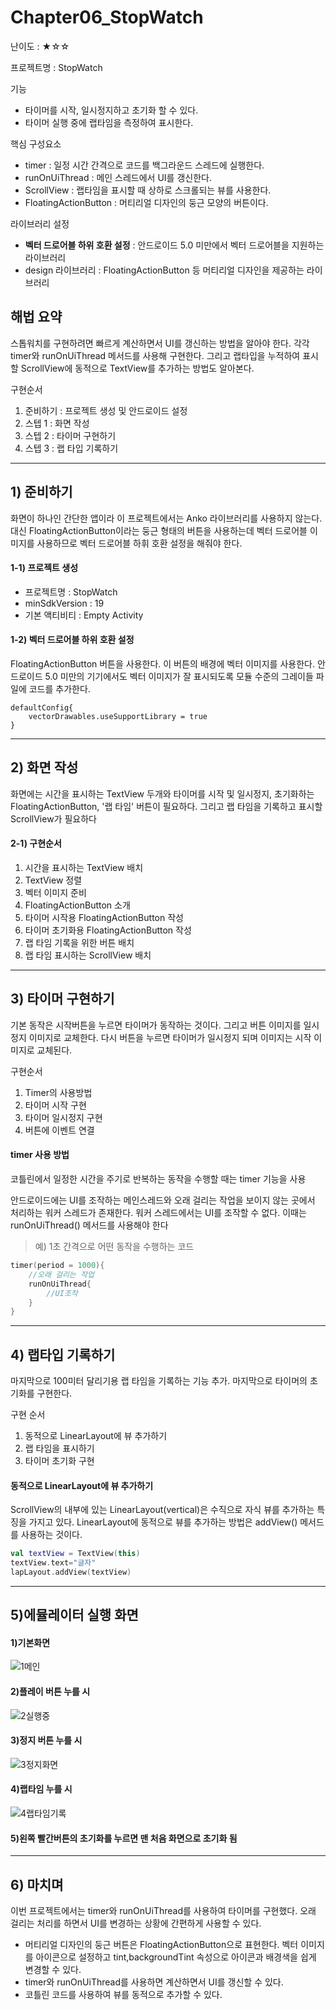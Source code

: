 # Chapter06_StopWatch

난이도 : ★☆☆

프로젝트명 : StopWatch

기능

- 타이머를 시작, 일시정지하고 초기화 할 수 있다.
- 타이머 실행 중에 랩타임을 측정하여 표시한다.

핵심 구성요소

- timer : 일정 시간 간격으로 코드를 백그라운드 스레드에 실행한다.
- runOnUiThread : 메인 스레드에서 UI를 갱신한다.
- ScrollView : 랩타임을 표시할 때 상하로 스크롤되는 뷰를 사용한다.
- FloatingActionButton : 머티리얼 디자인의 둥근 모양의 버튼이다.

라이브러리 설정

- **벡터 드로어블 하위 호환 설정** : 안드로이드 5.0 미만에서 벡터 드로어블을 지원하는 라이브러리
- design 라이브러리 : FloatingActionButton 등 머티리얼 디자인을 제공하는 라이브러리





## 해법 요약

스톱워치를 구현하려면 빠르게 계산하면서 UI를 갱신하는  방법을 알아야 한다. 각각 timer와 runOnUiThread 메서드를 사용해 구현한다. 그리고 랩타입을 누적하여 표시할 ScrollView에 동적으로 TextView를 추가하는 방법도 알아본다.

구현순서

1. 준비하기 : 프로젝트 생성 및 안드로이드 설정
2. 스텝 1 : 화면 작성
3. 스텝 2 : 타이머 구현하기
4. 스텝 3 : 랩 타입 기록하기



------





## 1) 준비하기

화면이 하나인 간단한 앱이라 이 프로젝트에서는 Anko 라이브러리를 사용하지 않는다. 대신 FloatingActionButton이라는 둥근 형태의 버튼을 사용하는데 벡터 드로어블 이미지를 사용하므로 벡터 드로어블 하휘 호환 설정을 해줘야 한다.



#### 1-1) 프로젝트 생성

- 프로젝트명 : StopWatch
- minSdkVersion : 19
- 기본 액티비티 : Empty Activity



#### 1-2) 벡터 드로어블 하위 호환 설정

FloatingActionButton 버튼을 사용한다. 이 버튼의 배경에 벡터 이미지를 사용한다. 안드로이드 5.0 미만의 기기에서도 벡터 이미지가 잘 표시되도록 모듈 수준의 그레이들 파일에 코드를 추가한다.

```
defaultConfig{
	vectorDrawables.useSupportLibrary = true
}
```





------





## 2) 화면 작성

화면에는 시간을 표시하는 TextView 두개와 타이머를 시작 및 일시정지, 초기화하는 FloatingActionButton, '랩 타임' 버튼이 필요하다. 그리고 랩 타임을 기록하고 표시할 ScrollView가 필요하다





#### 2-1) 구현순서

1. 시간을 표시하는 TextView 배치
2. TextView 정렬
3. 벡터 이미지 준비
4. FloatingActionButton 소개
5. 타이머 시작용 FloatingActionButton 작성
6. 타이머 초기화용 FloatingActionButton 작성
7. 랩 타임 기록을 위한 버튼 배치
8. 랩 타임 표시하는 ScrollView 배치





------





## 3) 타이머 구현하기

기본 동작은 시작버튼을 누르면 타이머가 동작하는 것이다. 그리고 버튼 이미지를 일시정지 이미지로 교체한다. 다시 버튼을 누르면 타이머가 일시정지 되며 이미지는 시작 이미지로 교체된다.

구현순서

1. Timer의 사용방법
2. 타이머 시작 구현
3. 타이머 일시정지 구현
4. 버튼에 이벤트 연결



#### timer 사용 방법

코틀린에서 일정한 시간을 주기로 반복하는 동작을 수행할 때는 timer 기능을 사용

안드로이드에는 UI를 조작하는 메인스레드와 오래 걸리는 작업을 보이지 않는 곳에서 처리하는 워커 스레드가 존재한다. 워커 스레드에서는 UI를 조작할 수 없다. 이때는 runOnUiThread() 메서드를 사용해야 한다

> 예) 1초 간격으로 어떤 동작을 수행하는 코드

```kotlin
timer(period = 1000){
    //오래 걸리는 작업
    runOnUiThread{
        //UI조작
    }
}
```





------





## 4) 랩타입 기록하기

마지막으로 100미터 달리기용 랩 타임을 기록하는 기능 추가. 마지막으로 타이머의 초기화를 구현한다.

구현 순서

1. 동적으로 LinearLayout에 뷰 추가하기
2. 랩 타임을 표시하기
3. 타이머 초기화 구현



#### 동적으로 LinearLayout에 뷰 추가하기

ScrollView의 내부에 있는 LinearLayout(vertical)은 수직으로 자식 뷰를 추가하는 특징을 가지고 있다. LinearLayout에 동적으로 뷰를 추가하는 방법은 addView() 메서드를 사용하는 것이다.

```kotlin
val textView = TextView(this)
textView.text="글자"
lapLayout.addView(textView)
```





------



## 5)에뮬레이터 실행 화면



#### 1)기본화면

![1메인](https://user-images.githubusercontent.com/49340180/62119811-58ed6880-b2fb-11e9-9289-3245e95eb641.PNG)

#### 2)플레이 버튼 누를 시

![2실행중](https://user-images.githubusercontent.com/49340180/62119833-66a2ee00-b2fb-11e9-8874-ab35bfa7005e.PNG)

#### 3)정지 버튼 누를 시

![3정지화면](https://user-images.githubusercontent.com/49340180/62119873-76bacd80-b2fb-11e9-9522-04ff2771ebe1.PNG)

#### 4)랩타임 누를 시

![4랩타임기록](https://user-images.githubusercontent.com/49340180/62119893-820df900-b2fb-11e9-8baa-d88972e9661b.PNG)

#### 5)왼쪽 빨간버튼의 초기화를 누르면 맨 처음 화면으로 초기화 됨





------





## 6) 마치며

이번 프로젝트에서는 timer와 runOnUiThread를 사용하여 타이머를 구현했다. 오래 걸리는 처리를 하면서 UI를 변경하는 상황에 간편하게 사용할 수 있다.

- 머티리얼 디자인의 둥근 버튼은 FloatingActionButton으로 표현한다. 벡터 이미지를 아이콘으로 설정하고 tint,backgroundTint 속성으로 아이콘과 배경색을 쉽게 변경할 수 있다.
- timer와 runOnUiThread를 사용하면 계산하면서 UI를 갱신할 수 있다.
- 코틀린 코드를 사용하여 뷰를 동적으로 추가할 수 있다.









